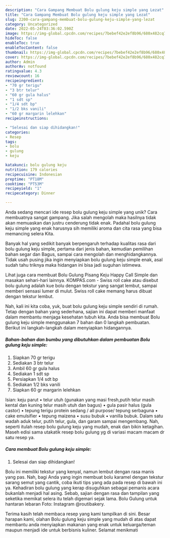 ```yaml
---
description: "Cara Gampang Membuat Bolu gulung keju simple yang Lezat"
title: "Cara Gampang Membuat Bolu gulung keju simple yang Lezat"
slug: 2200-cara-gampang-membuat-bolu-gulung-keju-simple-yang-lezat
category: Uncategorized
date: 2022-05-24T03:36:02.590Z
image: https://img-global.cpcdn.com/recipes/7bebef42e2ef8b96/680x482cq70/bolu-gulung-keju-simple-foto-resep-utama.jpg
hideToc: false
enableToc: true
enableTocContent: false
thumbnail: https://img-global.cpcdn.com/recipes/7bebef42e2ef8b96/680x482cq70/bolu-gulung-keju-simple-foto-resep-utama.jpg
cover: https://img-global.cpcdn.com/recipes/7bebef42e2ef8b96/680x482cq70/bolu-gulung-keju-simple-foto-resep-utama.jpg
author: Admin
authorAv: notfound
ratingvalue: 4.3
reviewcount: 16
recipeingredient:
- "70 gr terigu"
- "3 btr telur"
- "60 gr gula halus"
- "1 sdt sp"
- "1/4 sdt bp"
- "1/2 bks vanili"
- "60 gr margarin lelehkan"
recipeinstructions:

- "Selesai dan siap dihidangkan!"
categories:
- Resep
tags:
- bolu
- gulung
- keju

katakunci: bolu gulung keju 
nutrition: 179 calories
recipecuisine: Indonesian
preptime: "PT18M"
cooktime: "PT53M"
recipeyield: "1"
recipecategory: Dinner

---
```





Anda sedang mencari ide resep bolu gulung keju simple yang unik? Cara membuatnya sangat gampang. Jika salah mengolah maka hasilnya tidak akan memuaskan dan justru cenderung tidak enak. Padahal bolu gulung keju simple yang enak harusnya sih memiliki aroma dan cita rasa yang bisa memancing selera Kita.





Banyak hal yang sedikit banyak berpengaruh terhadap kualitas rasa dari bolu gulung keju simple, pertama dari jenis bahan, kemudian pemilihan bahan segar dan Bagus, sampai cara mengolah dan menghidangkannya. Tidak usah pusing jika ingin menyiapkan bolu gulung keju simple enak,      asal sudah tahu triknya maka hidangan ini bisa jadi suguhan istimewa.














Lihat juga cara membuat Bolu Gulung Pisang Keju Happy Call Simple dan masakan sehari-hari lainnya. KOMPAS.com - Swiss roll cake atau disebut bolu gulung adalah kue bolu dengan tekstur yang sangat lembut, sampai memberi sensasi lumer di mulut. Swiss roll cake memang harus dibuat dengan tekstur lembut.






Nah, kali ini kita coba, yuk, buat bolu gulung keju simple sendiri di rumah. Tetap dengan bahan yang sederhana, sajian ini dapat memberi manfaat dalam membantu menjaga kesehatan tubuh kita. Anda bisa membuat Bolu gulung keju simple menggunakan 7 bahan dan 0 langkah pembuatan. Berikut ini langkah-langkah dalam menyiapkan hidangannya.

<!--inarticleads1-->

##### Bahan-bahan dan bumbu yang dibutuhkan dalam pembuatan Bolu gulung keju simple:

1. Siapkan 70 gr terigu
1. Sediakan 3 btr telur
1. Ambil 60 gr gula halus
1. Sediakan 1 sdt sp
1. Persiapkan 1/4 sdt bp
1. Sediakan 1/2 bks vanili
1. Siapkan 60 gr margarin lelehkan


Isian: keju parut • telur utuh (gunakan yang masi fresh,putih telur masih kental dan kuning telur masih utuh dan bagus) • gula pasir halus (gula castor) • tepung terigu protein sedang / all purpose/ tepung serbaguna • cake emulsifier • tepung maizena • susu bubuk • vanilla bubuk. Dalam satu wadah aduk telur, putih telur, gula, dan garam sampai mengembang. Nah, seperti itulah resep bolu gulung keju yang mudah, enak dan bikin ketagihan. Maseh edisi sama utakatik resep bolu gulung yg di variasi macam macam dr satu resep ya. 

<!--inarticleads2-->

##### Cara membuat Bolu gulung keju simple:


1. Selesai dan siap dihidangkan!

Bolu ini memiliki tekstur yang kenyal, namun lembut dengan rasa manis yang pas. Nah, bagi Anda yang ingin membuat bolu karamel dengan tekstur sarang semut yang cantik, coba ikuti tips yang ada pada resep di bawah ini ya. Kehadiran bolu gulung yang kerap disuguhkan sebagai pemanis acara bukanlah menjadi hal asing. Sebab, sajian dengan rasa dan tampilan yang seketika memikat selera itu telah digemari sejak lama. Bolu Gulung untuk hantaran lebaran Foto: Instagram @routibakery. 

Terima kasih telah membaca resep yang kami tampilkan di sini. Besar harapan kami, olahan Bolu gulung keju simple yang mudah di atas dapat membantu anda menyiapkan makanan yang enak untuk keluarga/teman maupun menjadi ide untuk berbisnis kuliner. Selamat menikmati
